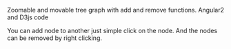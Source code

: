 Zoomable and movable tree graph with add and remove functions.
Angular2 and D3js code

You can add node to another just simple click on the node.
And the nodes can be removed by right clicking.